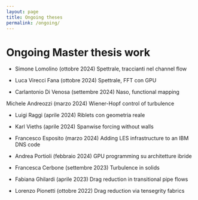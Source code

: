 ```yaml
---
layout: page
title: Ongoing theses
permalink: /ongoing/
---
```


# Ongoing Master thesis work

- Simone Lomolino (ottobre 2024) 
Spettrale, traccianti nel channel flow 

- Luca Virecci Fana (ottobre 2024)
Spettrale, FFT con GPU

- Carlantonio Di Venosa (settembre 2024)
Naso, functional mapping

Michele Andreozzi (marzo 2024)
Wiener-Hopf control of turbulence

- Luigi Raggi (aprile 2024)
Riblets con geometria reale

- Karl Vieths (aprile 2024)
Spanwise forcing without walls

- Francesco Esposito (marzo 2024)
Adding LES infrastructure to an IBM DNS code

- Andrea Portioli (febbraio 2024)
GPU programming su architetture ibride

- Francesca Cerbone (settembre 2023)
Turbulence in solids

- Fabiana Ghilardi (aprile 2023)
Drag reduction in transitional pipe flows

- Lorenzo Pionetti (ottobre 2022)
Drag reduction via tensegrity fabrics
